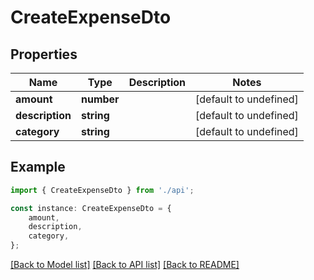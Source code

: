 # CreateExpenseDto


## Properties

Name | Type | Description | Notes
------------ | ------------- | ------------- | -------------
**amount** | **number** |  | [default to undefined]
**description** | **string** |  | [default to undefined]
**category** | **string** |  | [default to undefined]

## Example

```typescript
import { CreateExpenseDto } from './api';

const instance: CreateExpenseDto = {
    amount,
    description,
    category,
};
```

[[Back to Model list]](../README.md#documentation-for-models) [[Back to API list]](../README.md#documentation-for-api-endpoints) [[Back to README]](../README.md)

